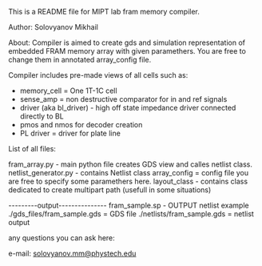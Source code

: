This is a README file for MIPT lab fram memory compiler.

Author: Solovyanov Mikhail

About:
Compiler is aimed to create gds and simulation representation of embedded FRAM memory array with given paramethers. You are free to change them in annotated array_config file.

Compiler includes pre-made views of all cells such as:

- memory_cell = One 1T-1C cell
- sense_amp = non destructive comparator for in and ref signals
- driver (aka bl_driver) - high off state  impedance  driver connected directly to BL
- pmos and nmos for decoder creation
- PL driver = driver for plate line



List of all files:

fram_array.py - main python file creates GDS view and calles netlist class.
netlist_generator.py - contains Netlist class
array_config = config file you are free to specify some paramethers here.
layout_class - contains class dedicated to create multipart path (usefull in some situations)


---------output---------------
fram_sample.sp - OUTPUT netlist example
./gds_files/fram_sample.gds = GDS file
./netlists/fram_sample.gds = netlist output

any questions you can ask here:

e-mail: solovyanov.mm@phystech.edu
